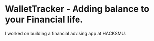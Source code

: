 # WalletTracker - Adding balance to your Financial life.

I worked on building a financial advising app at HACKSMU. 
